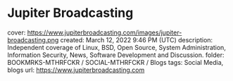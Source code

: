 # Jupiter Broadcasting

cover: https://www.jupiterbroadcasting.com/images/jupiter-broadcasting.png
created: March 12, 2022 9:46 PM (UTC)
description: Independent coverage of Linux, BSD, Open Source, System Administration, Information Security, News, Software Development and Discussion.
folder: BOOKMRKS-MTHRFCKR / SOCIAL-MTHRFCKR / Blogs
tags: Social Media, blogs
url: https://www.jupiterbroadcasting.com